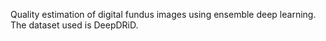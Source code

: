 Quality estimation of digital fundus images using ensemble deep learning. The dataset used is DeepDRiD.
